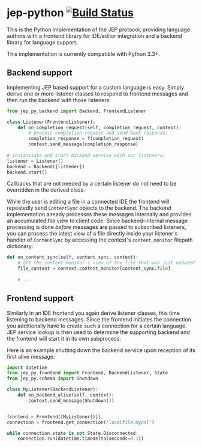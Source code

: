 # jep-python [![Build Status](https://travis-ci.org/jep-project/jep-python.svg?branch=master)](https://travis-ci.org/jep-project/jep-python)
This is the Python implementation of the JEP protocol, providing language authors with a frontend library for IDE/editor
integration and a backend library for language support.

This implementation is currently compatible with Python 3.3+.

## Backend support

Implementing JEP based support for a custom language is easy. Simply derive one or more listener classes to respond to frontend
messages and then run the backend with those listeners.

```python
from jep_py.backend import Backend, FrontendListener

class Listener(FrontendListener):
    def on_completion_request(self, completion_request, context):
        # process completion request and send back response:
        completion_response = f(completion_request)
        context.send_message(completion_response)
        
# instantiate and start backend service with our listeners:
listener = Listener()
backend = Backend([listener])
backend.start()
```

Callbacks that are not needed by a certain listener do not need to be overridden in the derived class.

While the user is editing a file in a connected IDE the frontend will repeatedly send `ContentSync` objects to the backend.
The backend implementation already processes these messages internally and provides an accumulated file view to client code.
Since backend-internal message processing is done _before_ messages are passed to subscribed listeners, you can process the
latest view of a file directly inside your listener's handler of `ContentSync` by accessing the context's `content_monitor`
filepath dictionary:

```python
def on_content_sync(self, content_sync, context):
    # get the content monitor's view of the file that was just updated:
    file_content = context.content_monitor[content_sync.file]
    
    # ...
```

## Frontend support

Similarly in an IDE frontend you again derive listener classes, this time listening to backend messages. Since the frontend initiates the connection
you additionally have to create such a connection for a certain language. JEP service lookup is then used to determine the supporting backend and
the frontend will start it in its own subprocess.

Here is an example shutting down the backend service upon reception of its first alive message:

```python
import datetime
from jep_py.frontend import Frontend, BackendListener, State
from jep_py.schema import Shutdown

class MyListener(BackendListener):
    def on_backend_alive(self, context):
        context.send_message(Shutdown())


frontend = Frontend([MyListener()])
connection = frontend.get_connection('localfile.mydsl')

while connection.state is not State.Disconnected:
    connection.run(datetime.timedelta(seconds=0.1))
```